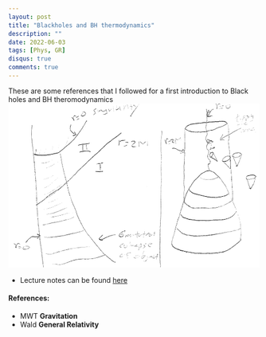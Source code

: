 ```yaml
---
layout: post
title: "Blackholes and BH thermodynamics"
description: ""
date: 2022-06-03
tags: [Phys, GR]
disqus: true
comments: true
---
```


These are some references that I followed for a first introduction to Black holes and BH theromodynamics
![alt text](/images/BH.png "Title")
- Lecture notes can be found  <a href="pdfs/Black holes I.pdf"> here </a>
<!--more-->
####  References:
- MWT **Gravitation**
- Wald **General Relativity**

